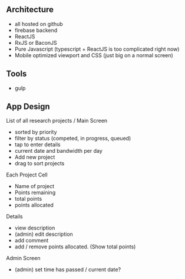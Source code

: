 

Architecture
------------

- all hosted on github
- firebase backend
- ReactJS
- RxJS or BaconJS
- Pure Javascript (typescript + ReactJS is too complicated right now)
- Mobile optimized viewport and CSS (just big on a normal screen)

Tools
-----

- gulp

App Design
----------

List of all research projects / Main Screen

- sorted by priority
- filter by status (competed, in progress, queued)
- tap to enter details
- current date and bandwidth per day
- Add new project
- drag to sort projects

Each Project Cell

- Name of project
- Points remaining
- total points 
- points allocated

Details

- view description
- (admin) edit description
- add comment
- add / remove points allocated. (Show total points)

Admin Screen

- (admin) set time has passed / current date?

